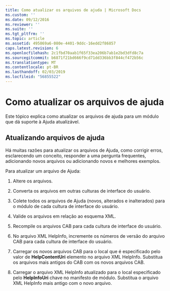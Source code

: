 ```yaml
---
title: Como atualizar os arquivos de ajuda | Microsoft Docs
ms.custom: ''
ms.date: 09/12/2016
ms.reviewer: ''
ms.suite: ''
ms.tgt_pltfrm: ''
ms.topic: article
ms.assetid: 495869a6-080e-4401-9ddc-16edd2f86857
caps.latest.revision: 6
ms.openlocfilehash: 2c1fbd70aab1f65f33ea206b7ab1e2bd3dfd8c7a
ms.sourcegitcommit: b6871f21bd666f9cd71dd336bb3f844cf472b56c
ms.translationtype: MT
ms.contentlocale: pt-BR
ms.lasthandoff: 02/03/2019
ms.locfileid: "56855522"
---
```

# <a name="how-to-update-help-files"></a>Como atualizar os arquivos de ajuda

Este tópico explica como atualizar os arquivos de ajuda para um módulo que dá suporte à Ajuda atualizável.

## <a name="updating-help-files"></a>Atualizando arquivos de ajuda

Há muitas razões para atualizar os arquivos de Ajuda, como corrigir erros, esclarecendo um conceito, responder a uma pergunta frequentes, adicionando novos arquivos ou adicionando novos e melhores exemplos.

Para atualizar um arquivo de Ajuda:

1. Altere os arquivos.

2. Converta os arquivos em outras culturas de interface do usuário.

3. Colete todos os arquivos de Ajuda (novos, alterados e inalterados) para o módulo de cada cultura de interface do usuário.

4. Valide os arquivos em relação ao esquema XML.

5. Recompile os arquivos CAB para cada cultura de interface do usuário.

6. No arquivo XML HelpInfo, incremente os números de versão do arquivo CAB para cada cultura de interface do usuário.

7. Carregar os novos arquivos CAB para o local que é especificado pelo valor de **HelpContentUri** elemento no arquivo XML HelpInfo. Substitua os arquivos mais antigos do CAB com os novos arquivos CAB.

8. Carregar o arquivo XML HelpInfo atualizado para o local especificado pelo **HelpInfoUri** chave no manifesto de módulo. Substitua o arquivo XML HelpInfo mais antigo com o novo arquivo.